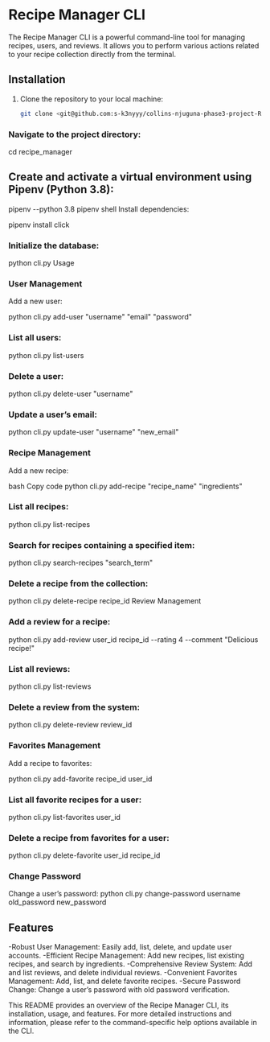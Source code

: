 # Recipe Manager CLI

The Recipe Manager CLI is a powerful command-line tool for managing recipes, users, and reviews. It allows you to perform various actions related to your recipe collection directly from the terminal.

## Installation

1. Clone the repository to your local machine:
   ```bash
   git clone <git@github.com:s-k3nyyy/collins-njuguna-phase3-project-RECIPE-MANAGEMENT-APP.git>
   ```

### Navigate to the project directory:

cd recipe_manager

## Create and activate a virtual environment using Pipenv (Python 3.8):

pipenv --python 3.8
pipenv shell
Install dependencies:

pipenv install click

### Initialize the database:

python cli.py
Usage

### User Management

Add a new user:

python cli.py add-user "username" "email" "password"

### List all users:

python cli.py list-users

### Delete a user:

python cli.py delete-user "username"

### Update a user’s email:

python cli.py update-user "username" "new_email"

### Recipe Management

Add a new recipe:

bash
Copy code
python cli.py add-recipe "recipe_name" "ingredients"

### List all recipes:

python cli.py list-recipes

### Search for recipes containing a specified item:

python cli.py search-recipes "search_term"

### Delete a recipe from the collection:

python cli.py delete-recipe recipe_id
Review Management

### Add a review for a recipe:

python cli.py add-review user_id recipe_id --rating 4 --comment "Delicious recipe!"

### List all reviews:

python cli.py list-reviews

### Delete a review from the system:

python cli.py delete-review review_id

### Favorites Management

Add a recipe to favorites:

python cli.py add-favorite recipe_id user_id

### List all favorite recipes for a user:

python cli.py list-favorites user_id

### Delete a recipe from favorites for a user:

python cli.py delete-favorite user_id recipe_id

### Change Password

Change a user’s password:
python cli.py change-password username old_password new_password

## Features

-Robust User Management: Easily add, list, delete, and update user accounts.
-Efficient Recipe Management: Add new recipes, list existing recipes, and search by ingredients.
-Comprehensive Review System: Add and list reviews, and delete individual reviews.
-Convenient Favorites Management: Add, list, and delete favorite recipes.
-Secure Password Change: Change a user’s password with old password verification.

This README provides an overview of the Recipe Manager CLI, its installation, usage, and features. For more detailed instructions and information, please refer to the command-specific help options available in the CLI.
